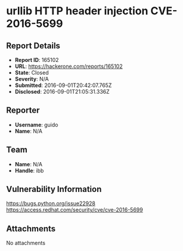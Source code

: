# urllib HTTP header injection CVE-2016-5699

## Report Details
- **Report ID**: 165102
- **URL**: https://hackerone.com/reports/165102
- **State**: Closed
- **Severity**: N/A
- **Submitted**: 2016-09-01T20:42:07.765Z
- **Disclosed**: 2016-09-01T21:05:31.336Z

## Reporter
- **Username**: guido
- **Name**: N/A

## Team
- **Name**: N/A
- **Handle**: ibb

## Vulnerability Information
https://bugs.python.org/issue22928
https://access.redhat.com/security/cve/cve-2016-5699

## Attachments
No attachments
